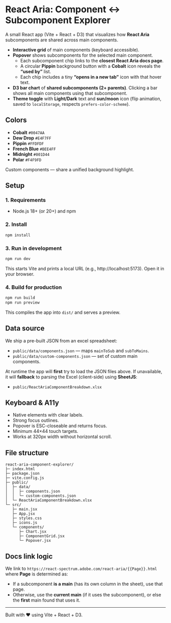 # React Aria: Component ↔ Subcomponent Explorer

A small React app (Vite + React + D3) that visualizes how **React Aria** subcomponents are shared across main components.

- **Interactive grid** of main components (keyboard accessible).
- **Popover** shows subcomponents for the selected main component.
  - Each subcomponent chip links to the **closest React Aria docs page**.
  - A circular **Pippin** background button with a **Cobalt** icon reveals the **“used by”** list.
  - Each chip includes a tiny **“opens in a new tab”** icon with that hover text.
- **D3 bar chart** of **shared subcomponents (2+ parents)**. Clicking a bar shows all main components using that subcomponent.
- **Theme toggle** with **Light/Dark** text and **sun/moon** icon (flip animation, saved to `localStorage`, respects `prefers-color-scheme`).

## Colors
- **Cobalt** `#0047AA`
- **Dew Drop** `#E4F7FF`
- **Pippin** `#FFDFDF`
- **French Blue** `#BEE4FF`
- **Midnight** `#001D44`
- **Polar** `#F4F9FD`

Custom components — share a unified background highlight.

## Setup

### 1. Requirements
- Node.js 18+ (or 20+) and npm

### 2. Install
```bash
npm install
```

### 3. Run in development
```bash
npm run dev
```
This starts Vite and prints a local URL (e.g., http://localhost:5173). Open it in your browser.

### 4. Build for production
```bash
npm run build
npm run preview
```
This compiles the app into `dist/` and serves a preview.

## Data source
We ship a pre-built JSON from an excel spreadsheet:
- `public/data/components.json` — maps `mainToSub` and `subToMains`.
- `public/data/custom-components.json` — set of custom main components.

At runtime the app will **first** try to load the JSON files above. If unavailable, it will **fallback** to parsing the Excel (client-side) using **SheetJS**:
- `public/ReactAriaComponentBreakdown.xlsx`


## Keyboard & A11y
- Native elements with clear labels.
- Strong focus outlines.
- Popover is ESC-closeable and returns focus.
- Minimum 44×44 touch targets.
- Works at 320px width without horizontal scroll.

## File structure

```
react-aria-component-explorer/
├─ index.html
├─ package.json
├─ vite.config.js
├─ public/
│  ├─ data/
│  │  ├─ components.json
│  │  └─ custom-components.json
│  └─ ReactAriaComponentBreakdown.xlsx
└─ src/
   ├─ main.jsx
   ├─ App.jsx
   ├─ styles.css
   ├─ icons.js
   └─ components/
      ├─ Chart.jsx
      ├─ ComponentGrid.jsx
      └─ Popover.jsx
```

## Docs link logic
We link to `https://react-spectrum.adobe.com/react-aria/{{Page}}.html` where **Page** is determined as:
- If a subcomponent **is a main** (has its own column in the sheet), use that page.
- Otherwise, use the **current main** (if it uses the subcomponent), or else the **first** main found that uses it.

---

Built with ❤️ using Vite + React + D3.
